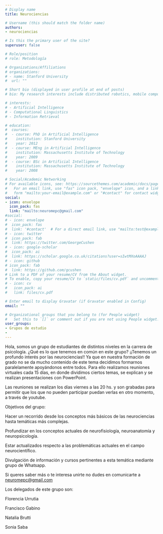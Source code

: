 ```yaml
---
# Display name
title: Neurociencias

# Username (this should match the folder name)
authors:
- neurociencias

# Is this the primary user of the site?
superuser: false

# Role/position
# role: Metodología

# Organizations/Affiliations
# organizations:
# - name: Stanford University
#  url: ""

# Short bio (displayed in user profile at end of posts)
# bio: My research interests include distributed robotics, mobile computing and programmable matter.

# interests:
# - Artificial Intelligence
# - Computational Linguistics
# - Information Retrieval

# education:
#  courses:
#  - course: PhD in Artificial Intelligence
#    institution: Stanford University
#    year: 2012
#  - course: MEng in Artificial Intelligence
#    institution: Massachusetts Institute of Technology
#    year: 2009
#  - course: BSc in Artificial Intelligence
#    institution: Massachusetts Institute of Technology
#    year: 2008

# Social/Academic Networking
# For available icons, see: https://sourcethemes.com/academic/docs/page-builder/#icons
#   For an email link, use "fas" icon pack, "envelope" icon, and a link in the
#   form "mailto:your-email@example.com" or "#contact" for contact widget.
social:
- icon: envelope
  icon_pack: fas
  link: "mailto:neuromepc@gmail.com"
#social:
# - icon: envelope
#  icon_pack: fas
#  link: '#contact'  # For a direct email link, use "mailto:test@example.org".
# - icon: twitter
#  icon_pack: fab
#  link: https://twitter.com/GeorgeCushen
# - icon: google-scholar
#  icon_pack: ai
#  link: https://scholar.google.co.uk/citations?user=sIwtMXoAAAAJ
# - icon: github
# icon_pack: fab
#  link: https://github.com/gcushen
# Link to a PDF of your resume/CV from the About widget.
# To enable, copy your resume/CV to `static/files/cv.pdf` and uncomment the lines below.
# - icon: cv
#   icon_pack: ai
#   link: files/cv.pdf

# Enter email to display Gravatar (if Gravatar enabled in Config)
email: ""

# Organizational groups that you belong to (for People widget)
#   Set this to `[]` or comment out if you are not using People widget.
user_groups:
- Grupos de estudio
-
---
```

Hola, somos un grupo de estudiantes de distintos niveles en la carrera de psicología. ¿Qué es lo que tenemos en común en este grupo? ¡¡Tenemos un profundo interés por las neurociencias!! 
Ya que en nuestra formación de grado no se da mucho contenido de este tema decidimos formarnos paralelamente apoyándonos entre todos. Para ello realizamos reuniones virtuales cada 15 días, en donde dividimos ciertos temas, se explican y se realizan presentaciones con PowerPoint.  

Las reuniones se realizan los días viernes a las 20 hs. y son grabadas para permitir que los que no pueden participar puedan verlas en otro momento, a través de youtube.

Objetivos del grupo:

Hacer un recorrido desde los conceptos más básicos de las neurociencias hasta temáticas más complejas.

Profundizar en los conceptos actuales de neurofisiología, neuroanatomía y neuropsicología.

Estar actualizados respecto a las problemáticas actuales en el campo neurocientífico.

Divulgación de información y cursos pertinentes a esta temática mediante grupo de Whatsapp.

Si queres saber más o te interesa unirte no dudes en comunicarte a neuromepc@gmail.com 

Los delegados de este grupo son:

Florencia Urrutia

Francisco Gabino

Natalia Brutti

Sonia Saba